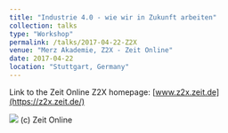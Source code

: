 ```yaml
---
title: "Industrie 4.0 - wie wir in Zukunft arbeiten"
collection: talks
type: "Workshop"
permalink: /talks/2017-04-22-Z2X
venue: "Merz Akademie, Z2X - Zeit Online"
date: 2017-04-22
location: "Stuttgart, Germany"
---
```


Link to the Zeit Online Z2X homepage: [www.z2x.zeit.de](https://z2x.zeit.de/)

![](https://smsiscum.github.io/images/Z2X_Workshop.jpg)
(c) Zeit Online

